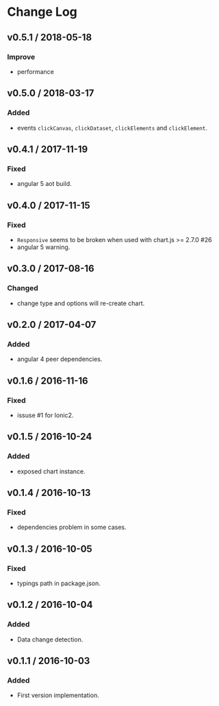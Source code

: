 # Change Log

## v0.5.1 / 2018-05-18
### Improve
- performance

## v0.5.0 / 2018-03-17
### Added
- events `clickCanvas`, `clickDataset`, `clickElements` and `clickElement`.

## v0.4.1 / 2017-11-19
### Fixed
- angular 5 aot build.

## v0.4.0 / 2017-11-15
### Fixed
- `Responsive` seems to be broken when used with chart.js >= 2.7.0 #26
- angular 5 warning.

## v0.3.0 / 2017-08-16
### Changed
- change type and options will re-create chart.

## v0.2.0 / 2017-04-07
### Added
- angular 4 peer dependencies.

## v0.1.6 / 2016-11-16
### Fixed
- issuse #1 for Ionic2.

## v0.1.5 / 2016-10-24
### Added
- exposed chart instance.

## v0.1.4 / 2016-10-13
### Fixed
- dependencies problem in some cases.

## v0.1.3 / 2016-10-05
### Fixed
- typings path in package.json.

## v0.1.2 / 2016-10-04
### Added
- Data change detection.

## v0.1.1 / 2016-10-03
### Added
- First version implementation.

